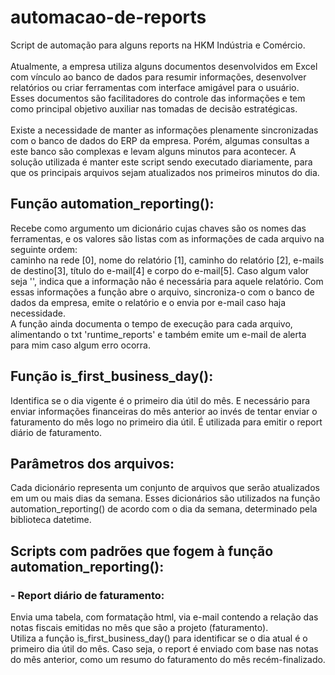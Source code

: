 # automacao-de-reports
Script de automação para alguns reports na HKM Indústria e Comércio.<br><br>
Atualmente, a empresa utiliza alguns documentos desenvolvidos em Excel com vínculo ao banco de dados para resumir informações, desenvolver relatórios ou criar ferramentas com interface amigável para o usuário. Esses documentos são facilitadores do controle das informações e tem como principal objetivo auxiliar nas tomadas de decisão estratégicas.<br><br>
Existe a necessidade de manter as informações plenamente sincronizadas com o banco de dados do ERP da empresa. Porém, algumas consultas a este banco são complexas e levam alguns minutos para acontecer. A solução utilizada é manter este script sendo executado diariamente, para que os principais arquivos sejam atualizados nos primeiros minutos do dia.

## Função automation_reporting():
Recebe como argumento um dicionário cujas chaves são os nomes das ferramentas, e os valores são listas com as informações de cada arquivo na seguinte ordem:<br>
caminho na rede [0], nome do relatório [1], caminho do relatório [2], e-mails de destino[3], título do e-mail[4] e corpo do e-mail[5]. Caso algum valor seja '', indica que a informação não é necessária para aquele relatório. Com essas informações a função abre o arquivo, sincroniza-o com o banco de dados da empresa, emite o relatório e o envia por e-mail caso haja necessidade.<br>
A função ainda documenta o tempo de execução para cada arquivo, alimentando o txt 'runtime_reports' e também emite um e-mail de alerta para mim caso algum erro ocorra.

## Função is_first_business_day():
Identifica se o dia vigente é o primeiro dia útil do mês. E necessário para enviar informações financeiras do mês anterior ao invés de tentar enviar o faturamento do mês logo no primeiro dia útil. É utilizada para emitir o report diário de faturamento.

## Parâmetros dos arquivos:
Cada dicionário representa um conjunto de arquivos que serão atualizados em um ou mais dias da semana. Esses dicionários são utilizados na função automation_reporting() de acordo com o dia da semana, determinado pela biblioteca datetime.

## Scripts com padrões que fogem à função automation_reporting():
###   - Report diário de faturamento:
  Envia uma tabela, com formatação html, via e-mail contendo a relação das notas fiscais emitidas no mês que são a projeto (faturamento).<br>
  Utiliza a função is_first_business_day() para identificar se o dia atual é o primeiro dia útil do mês. Caso seja, o report é enviado com base nas notas do mês anterior, como um resumo do faturamento do mês recém-finalizado.

